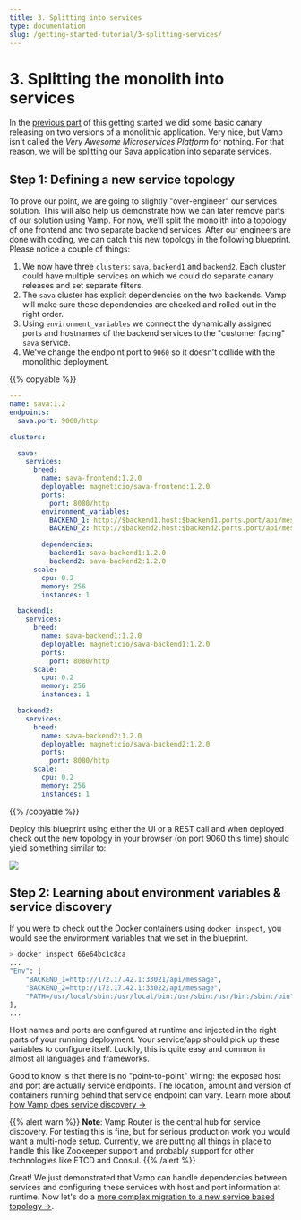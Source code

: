 ```yaml
---
title: 3. Splitting into services
type: documentation
slug: /getting-started-tutorial/3-splitting-services/
---
```


# 3. Splitting the monolith into services

In the [previous part](/documentation/guides/getting-started-tutorial/2-canary-release/) of this getting started we
did some basic canary releasing on two versions of a monolithic application. Very nice, but Vamp isn't
called the *Very Awesome Microservices Platform* for nothing. For that reason, we will be splitting
our Sava application into separate services.

## Step 1: Defining a new service topology

To prove our point, we are going to slightly "over-engineer" our services solution. This will also help
us demonstrate how we can later remove parts of our solution using Vamp. For now, we'll split the 
monolith into a topology of one frontend and two separate backend services. After our engineers
are done with coding, we can catch this new topology in the following blueprint. Please notice a couple 
of things:

1. We now have three `clusters`: `sava`, `backend1` and `backend2`. Each cluster could have multiple
services on which we could do separate canary releases and set separate filters.
2. The `sava` cluster has explicit dependencies on the two backends. Vamp will make sure these dependencies
are checked and rolled out in the right order.
3. Using `environment_variables` we connect the dynamically assigned ports and hostnames of the backend
services to the "customer facing" `sava` service. 
4. We've change the endpoint port to `9060` so it doesn't collide with the  monolithic deployment.

{{% copyable %}}

```yaml
---
name: sava:1.2
endpoints:
  sava.port: 9060/http

clusters:

  sava:
    services:
      breed:
        name: sava-frontend:1.2.0
        deployable: magneticio/sava-frontend:1.2.0
        ports:
          port: 8080/http                
        environment_variables:
          BACKEND_1: http://$backend1.host:$backend1.ports.port/api/message
          BACKEND_2: http://$backend2.host:$backend2.ports.port/api/message

        dependencies:
          backend1: sava-backend1:1.2.0
          backend2: sava-backend2:1.2.0
      scale:
        cpu: 0.2      
        memory: 256  
        instances: 1               

  backend1:
    services:
      breed:
        name: sava-backend1:1.2.0
        deployable: magneticio/sava-backend1:1.2.0
        ports:
          port: 8080/http
      scale:
        cpu: 0.2       
        memory: 256  
        instances: 1              

  backend2:
    services:
      breed:
        name: sava-backend2:1.2.0
        deployable: magneticio/sava-backend2:1.2.0
        ports:
          port: 8080/http
      scale:
        cpu: 0.2       
        memory: 256 
        instances: 1
```
{{% /copyable %}}

Deploy this blueprint using either the UI or a REST call and when deployed check out the new topology in your browser (on port 9060 this time) should yield something similar to:

![](/img/screenshots/services_2backends.png)

## Step 2: Learning about environment variables & service discovery

If you were to check out the Docker containers using `docker inspect`, you would see the environment variables that we set in the blueprint. 

```bash
> docker inspect 66e64bc1c8ca
...
"Env": [
    "BACKEND_1=http://172.17.42.1:33021/api/message",
    "BACKEND_2=http://172.17.42.1:33022/api/message",
    "PATH=/usr/local/sbin:/usr/local/bin:/usr/sbin:/usr/bin:/sbin:/bin"
],
...
```

Host names and ports are configured at runtime and injected in the right parts of your running deployment. Your service/app should pick up these variables to configure itself. Luckily, this is quite easy and common in almost all languages and frameworks.

Good to know is that there is no "point-to-point" wiring: the exposed host and port are actually service
endpoints. The location, amount and version of containers running behind that service endpoint can vary.
Learn more about [how Vamp does service discovery →](/documentation/about-vamp/service-discovery/)

{{% alert warn %}}
**Note**: Vamp Router is the central hub for service discovery. For testing this is fine, but for serious production work you would want a multi-node setup. Currently, we are putting all things in place to handle this like Zookeeper support and probably support for other technologies like ETCD  and Consul.
{{% /alert %}}

Great! We just demonstrated that Vamp can handle dependencies between services and configuring these services with host and port information at runtime. Now let's do a [more complex migration to a new service based topology →](/documentation/guides/getting-started-tutorial/4-merge-delete/).
